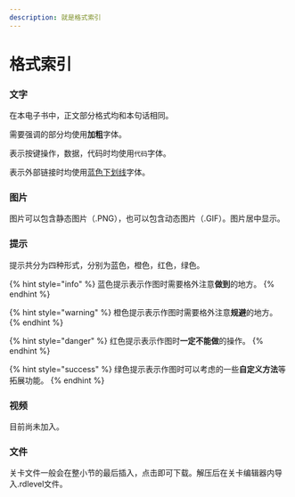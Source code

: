 ```yaml
---
description: 就是格式索引
---
```


# 格式索引

### 文字 <a id="1"></a>

在本电子书中，正文部分格式均和本句话相同。

需要强调的部分均使用**加粗**字体。

表示按键操作，数据，代码时均使用`代码`字体。

表示外部链接时均使用[蓝色下划线](http://rd.rdlevel.cn)字体。

### 图片 <a id="2"></a>

图片可以包含静态图片（.PNG），也可以包含动态图片（.GIF）。图片居中显示。

### 提示 <a id="3"></a>

提示共分为四种形式，分别为蓝色，橙色，红色，绿色。

{% hint style="info" %}
蓝色提示表示作图时需要格外注意**做到**的地方。
{% endhint %}

{% hint style="warning" %}
橙色提示表示作图时需要格外注意**规避**的地方。
{% endhint %}

{% hint style="danger" %}
红色提示表示作图时**一定不能做**的操作。
{% endhint %}

{% hint style="success" %}
绿色提示表示作图时可以考虑的一些**自定义方法**等拓展功能。
{% endhint %}

### 视频 <a id="4"></a>

目前尚未加入。

### 文件 <a id="5"></a>

关卡文件一般会在整小节的最后插入，点击即可下载。解压后在关卡编辑器内导入.rdlevel文件。

